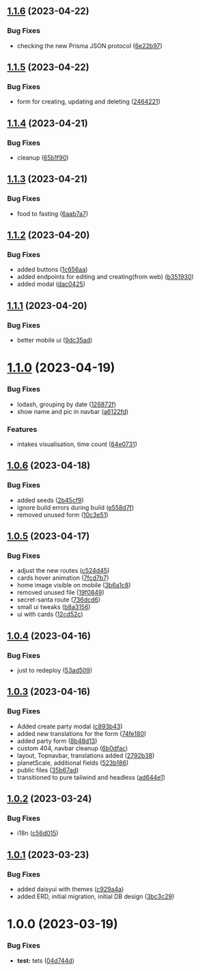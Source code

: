 ## [1.1.6](https://github.com/AndreyTodorov/secret-santa/compare/v1.1.5...v1.1.6) (2023-04-22)

### Bug Fixes

- checking the new Prisma JSON protocol ([6e22b97](https://github.com/AndreyTodorov/secret-santa/commit/6e22b978f68bbfcb6a2bdf9a43b43196bea58839))

## [1.1.5](https://github.com/AndreyTodorov/secret-santa/compare/v1.1.4...v1.1.5) (2023-04-22)

### Bug Fixes

- form for creating, updating and deleting ([2464221](https://github.com/AndreyTodorov/secret-santa/commit/2464221eb0c44828f5951f5688928eb0d683bb54))

## [1.1.4](https://github.com/AndreyTodorov/secret-santa/compare/v1.1.3...v1.1.4) (2023-04-21)

### Bug Fixes

- cleanup ([65b1f90](https://github.com/AndreyTodorov/secret-santa/commit/65b1f9049994d764554d34d694c789565d12f26d))

## [1.1.3](https://github.com/AndreyTodorov/secret-santa/compare/v1.1.2...v1.1.3) (2023-04-21)

### Bug Fixes

- food to fasting ([6aab7a7](https://github.com/AndreyTodorov/secret-santa/commit/6aab7a7fa7f3faa69753a968adce6c82e157591f))

## [1.1.2](https://github.com/AndreyTodorov/secret-santa/compare/v1.1.1...v1.1.2) (2023-04-20)

### Bug Fixes

- added buttons ([1c656aa](https://github.com/AndreyTodorov/secret-santa/commit/1c656aa050932edb9e2c7b9ec81f58c7c4264c5e))
- added endpoints for editing and creating(from web) ([b351930](https://github.com/AndreyTodorov/secret-santa/commit/b351930721574fa700d35d246d2480580fc525ef))
- added modal ([dac0425](https://github.com/AndreyTodorov/secret-santa/commit/dac0425a76977564ec13b9f7ebd9a859223bc60c))

## [1.1.1](https://github.com/AndreyTodorov/secret-santa/compare/v1.1.0...v1.1.1) (2023-04-20)

### Bug Fixes

- better mobile ui ([9dc35ad](https://github.com/AndreyTodorov/secret-santa/commit/9dc35ad43a959348049ae391f838d18eb87fdea7))

# [1.1.0](https://github.com/AndreyTodorov/secret-santa/compare/v1.0.6...v1.1.0) (2023-04-19)

### Bug Fixes

- lodash, grouping by date ([126872f](https://github.com/AndreyTodorov/secret-santa/commit/126872fcdfc9ab1e521c1c76865653e1696df1bc))
- show name and pic in navbar ([a6122fd](https://github.com/AndreyTodorov/secret-santa/commit/a6122fd7faefc92eed886d89915b013cd9fb534b))

### Features

- intakes visualisation, time count ([64e0731](https://github.com/AndreyTodorov/secret-santa/commit/64e0731c870a7404dc1ba15bbed37e0de14ad4b3))

## [1.0.6](https://github.com/AndreyTodorov/secret-santa/compare/v1.0.5...v1.0.6) (2023-04-18)

### Bug Fixes

- added seeds ([2b45cf9](https://github.com/AndreyTodorov/secret-santa/commit/2b45cf93bda414f3e7ab851cd399b5eda0c33397))
- ignore build errors during build ([e558d7f](https://github.com/AndreyTodorov/secret-santa/commit/e558d7ff134eeb0b966b45cf2a58aba360e1dc4f))
- removed unused form ([10c3e51](https://github.com/AndreyTodorov/secret-santa/commit/10c3e5155d5dbc2e90cd3d8a18ed2e6e17b32ab2))

## [1.0.5](https://github.com/AndreyTodorov/secret-santa/compare/v1.0.4...v1.0.5) (2023-04-17)

### Bug Fixes

- adjust the new routes ([c524d45](https://github.com/AndreyTodorov/secret-santa/commit/c524d45bfa00d3ca6f7401a54cf857d995c7952f))
- cards hover animation ([7fcd7b7](https://github.com/AndreyTodorov/secret-santa/commit/7fcd7b773fc42639ea8699d7d25b41185951f8fd))
- home image visible on mobile ([3b6a1c8](https://github.com/AndreyTodorov/secret-santa/commit/3b6a1c84a1293e8cce1989c009197e909b5888c8))
- removed unused file ([19f0849](https://github.com/AndreyTodorov/secret-santa/commit/19f0849510dbce195cfadff51296b7b6604f4263))
- secret-santa route ([736dcd6](https://github.com/AndreyTodorov/secret-santa/commit/736dcd6a730281a128694f918971d2556aa3a568))
- small ui tweaks ([b8a3156](https://github.com/AndreyTodorov/secret-santa/commit/b8a3156c88f6b216332530ea85278cc181c0885c))
- ui with cards ([12cd52c](https://github.com/AndreyTodorov/secret-santa/commit/12cd52c292d3e15b35deac70250b81be87d90a55))

## [1.0.4](https://github.com/AndreyTodorov/secret-santa/compare/v1.0.3...v1.0.4) (2023-04-16)

### Bug Fixes

- just to redeploy ([53ad509](https://github.com/AndreyTodorov/secret-santa/commit/53ad50936475fcc18fe726365b3389be1470a439))

## [1.0.3](https://github.com/AndreyTodorov/secret-santa/compare/v1.0.2...v1.0.3) (2023-04-16)

### Bug Fixes

- Added create party modal ([c893b43](https://github.com/AndreyTodorov/secret-santa/commit/c893b43fd609b4751bf55775e9ee4c2e3270e9cb))
- added new translations for the form ([74fe180](https://github.com/AndreyTodorov/secret-santa/commit/74fe18092f683eb77944c45c30f90d45cf71d726))
- added party form ([8b48d13](https://github.com/AndreyTodorov/secret-santa/commit/8b48d138f3e6db535073e02c935b73cafbd9da01))
- custom 404, navbar cleanup ([6b0dfac](https://github.com/AndreyTodorov/secret-santa/commit/6b0dfac75c1951ca4127234adf254f478c02d4ef))
- layout, Topnavbar, translations added ([2792b38](https://github.com/AndreyTodorov/secret-santa/commit/2792b38a064095c6c6235f845efebcb414d9d708))
- planetScale, additional fields ([523b186](https://github.com/AndreyTodorov/secret-santa/commit/523b1861b30d7e9d45a04e44fe17309a4213ff77))
- public files ([35b67ad](https://github.com/AndreyTodorov/secret-santa/commit/35b67ad9ff4dd7b3f7c55e1054808ab9d65e39e0))
- transitioned to pure tailwind and headless ([ad644e1](https://github.com/AndreyTodorov/secret-santa/commit/ad644e12b0dc5f17ff24f2d0faf3ea4b51aee6ed))

## [1.0.2](https://github.com/AndreyTodorov/secret-santa/compare/v1.0.1...v1.0.2) (2023-03-24)

### Bug Fixes

- i18n ([c56d015](https://github.com/AndreyTodorov/secret-santa/commit/c56d01533df9bd9b9fe50d12babbb8d6df04e8d5))

## [1.0.1](https://github.com/AndreyTodorov/secret-santa/compare/v1.0.0...v1.0.1) (2023-03-23)

### Bug Fixes

- added daisyui with themes ([c929a4a](https://github.com/AndreyTodorov/secret-santa/commit/c929a4a039922fa1fd71c3139d17f36da68fe3d0))
- added ERD, initial migration, initial DB design ([3bc3c29](https://github.com/AndreyTodorov/secret-santa/commit/3bc3c29d6789335952d91ae4cdb76002d53d7c0d))

# 1.0.0 (2023-03-19)

### Bug Fixes

- **test:** tets ([04d744d](https://github.com/AndreyTodorov/secret-santa/commit/04d744d80a5fbcc8c2082d7f75cf2ef4d0ab9aa0))
